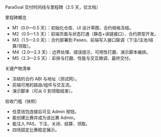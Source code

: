 ParaGoal 交付时间线与里程碑（2.5 天，仅文档）

里程碑概览

- M1（0.0—0.5 天）：初始化仓库、UI 设计草图、合约规格冻结。
- M2（0.5—1.5 天）：前端页面与状态打通（静态+读链接口）、合约原型开发。
- M3（1.5—2.0 天）：合约部署到 Paseo、前端写入接口联调（下注/注池/结算/领取）。
- M4（2.0—2.3 天）：边界处理、错误提示、可用性打磨、演示脚本编排。
- M5（2.3—2.5 天）：彩排与打磨、性能与交互微调、最终交付。

关键产物清单

- 冻结的合约 ABI 与地址（测试网）。
- 前端可用的路由/组件与交互流。
- 演示脚本（可从 0 到领取结束）。

验收门槛（快照）

- 任意钱包连接后可见 Admin 按钮。
- 能创建比赛并成为该比赛 Admin。
- 能注入 PAS、下注、关闭、结算、领取。
- 四场固定比赛稳定展示。


